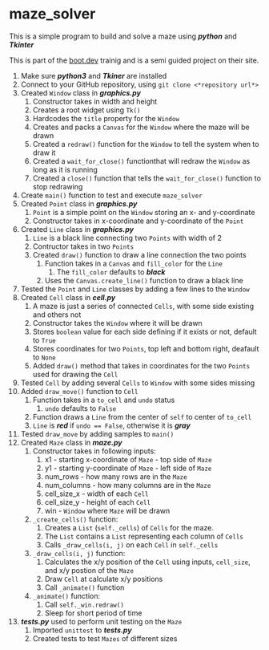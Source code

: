 # maze_solver

This is a simple program to build and solve a maze using ***python*** and ***Tkinter***

This is part of the [boot.dev](https://boot.dev) trainig and is a semi guided project on their site.

1. Make sure ***python3*** and ***Tkiner*** are installed
2. Connect to your GitHub repository, using `git clone <*repository url*>`
3. Created `Window` class in ***graphics.py***
    1. Constructor takes in width and height
    2. Creates a root widget using `Tk()`
    3. Hardcodes the `title` property for the `Window`
    4. Creates and packs a `Canvas` for the `Window` where the maze will be drawn
    5. Created a `redraw()` function for the `Window` to tell the system when to draw it
    6. Created a `wait_for_close()` functionthat will redraw the `Window` as long as it is running
    7. Created a `close()` function that tells the `wait_for_close()` function to stop redrawing
4. Create `main()` function to test and execute `maze_solver`
5. Created `Point` class in ***graphics.py***
    1. `Point` is a simple point on the `Window` storing an x- and y-coordinate
    2. Constructor takes in x-coordinate and y-coordinate of the `Point`
6. Created `Line` class in ***graphics.py***
    1. `Line` is a black line connecting two `Points` with width of 2
    2. Contructor takes in two `Points`
    3. Created `draw()` function to draw a line connection the two points
        1. Function takes in a `Canvas` and `fill_color` for the `Line`
            1. The `fill_color` defaults to ***black***
        2. Uses the `Canvas.create_line()` function to draw a black line
7. Tested the `Point` and `Line` classes by adding a few lines to the `Window`
8. Created `Cell` class in ***cell.py***
    1. A maze is just a series of connected `Cells`, with some side existing and others not
    2. Constructor takes the `Window` where it will be drawn
    3. Stores `boolean` value for each side defining if it exists or not, default to `True`
    4. Stores coordinates for two `Points`, top left and bottom right, deafault to `None`
    5. Added `draw()` method that takes in coordinates for the two `Points` used for drawing the `Cell`
9. Tested `Cell` by adding several `Cells` to `Window` with some sides missing
10. Added `draw_move()` function to `Cell`
    1. Function takes in a `to_cell` and `undo` status
        1. `undo` defaults to `False`
    2. Function draws a `Line` from the center of `self` to center of `to_cell`
    3. `Line` is ***red*** if `undo == False`, otherwise it is ***gray***
11. Tested `draw_move` by adding samples to `main()`
12. Created `Maze` class in ***maze.py***
    1. Constructor takes in following inputs:
        1. x1 - starting x-coordinate of `Maze` - top side of `Maze`
        2. y1 - starting y-coordinate of `Maze` - left side of `Maze`
        3. num_rows - how many rows are in the `Maze`
        4. num_columns - how many columns are in the `Maze`
        5. cell_size_x - width of each `Cell`
        6. cell_size_y - height of each `Cell`
        7. win - `Window` where `Maze` will be drawn
    2. `_create_cells()` function:
        1. Creates a `List` (`self._cells`) of `Cells` for the maze.
        2. The `List` contains a `List` representing each column of `Cells`
        3. Calls `_draw_cells(i, j)` on each `Cell` in `self._cells`
    3. `_draw_cells(i, j)` function:
        1. Calculates the x/y position of the `Cell` using inputs, `cell_size`, and x/y postion of the `Maze`
        2. Draw `Cell` at calculate x/y positions
        3. Call `_animate()` function
    4. `_animate()` function:
        1. Call `self._win.redraw()`
        2. Sleep for short period of time
13. ***tests.py*** used to perform unit testing on the `Maze`
    1. Imported `unittest` to ***tests.py***
    2. Created tests to test `Mazes` of different sizes
